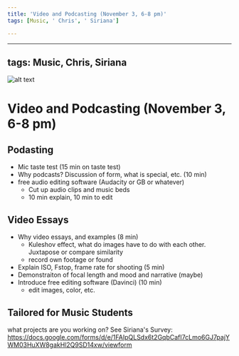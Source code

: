 ```yaml
---
title: 'Video and Podcasting (November 3, 6-8 pm)'
tags: [Music, ' Chris', ' Siriana']

---
```


---
tags: Music, Chris, Siriana
---
![alt text](https://files.slack.com/files-pri/T0HTW3H0V-F045CEA7U92/podcast_workshop.png?pub_secret=a65e20a3d6)

# Video and Podcasting (November 3, 6-8 pm)
## Podasting
- Mic taste test (15 min on taste test)
- Why podcasts? Discussion of form, what is special, etc. (10 min)
- free audio editing software (Audacity or GB or whatever)
    - Cut up audio clips and music beds
    - 10 min explain, 10 min to edit


## Video Essays
- Why video essays, and examples (8 min)
    - Kuleshov effect, what do images have to do with each other. Juxtapose or compare similarity
    - record own footage or found
- Explain ISO, Fstop, frame rate for shooting (5 min)
- Demonstraiton of focal length and mood and narrative (maybe) 
- Introduce free editing software (Davinci) (10 min)
    - edit images, color, etc.
## Tailored for Music Students
what projects are you working on?
See Siriana's Survey: https://docs.google.com/forms/d/e/1FAIpQLSdx6t2GqbCafI7cLmo6GJ7pajYWM03HuXW8gakHl2Q9SD14xw/viewform





